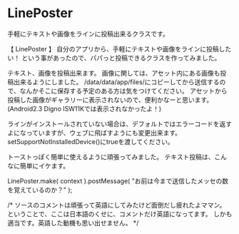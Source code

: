 LinePoster
==========

手軽にテキストや画像をラインに投稿出来るクラスです。

【 LinePoster 】
自分のアプリから、手軽にテキストや画像をラインに投稿したい！
という事があったので、パパっと投稿できるクラスを作ってみました。

テキスト、画像を投稿出来ます。
画像に関しては、アセット内にある画像も投稿出来るようにしました。
/data/data/app/files/にコピーしてから送信するので、なんかそこに保存する予定のある方は気をつけてください。
アセットから投稿した画像がギャラリーに表示されないので、便利かなーと思います。
(Android2.3 Digno ISW11Kでは表示されなかったよ！)

ラインがインストールされていない場合は、デフォルトではエラーコードを返すよになっていますが、ウェブに飛ばすようにも変更出来ます。
setSupportNotInstalledDevice()にtrueを渡してください。


トーストっぽく簡単に使えるように頑張ってみました。
テキスト投稿は、こんなに簡単にイケます。

LinePoster.make( context ).postMessage( "お前は今まで送信したメッセの数を覚えているのか？" );


/*
ソースのコメントは頑張って英語にしてみたけど面倒だし疲れたよママン。
ということで、ここは日本語のくせに、コメントだけ英語になってます。
しかも適当です。英語した動機も思い出せません。
*/
